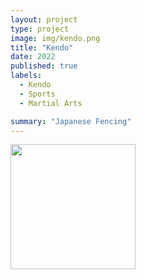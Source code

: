 ```yaml
---
layout: project
type: project
image: img/kendo.png
title: "Kendo"
date: 2022
published: true
labels:
  - Kendo
  - Sports
  - Martial Arts

summary: "Japanese Fencing"
---
```


<img width="200px" src="..img/Screenshot_20240123-193229~2.png" class="img-thumbnail">

